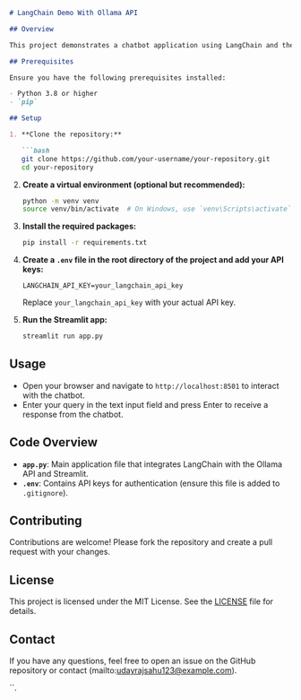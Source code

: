 ```markdown
# LangChain Demo With Ollama API

## Overview

This project demonstrates a chatbot application using LangChain and the Ollama API within a Streamlit framework. The chatbot provides responses based on user queries using the Ollama LLM model.

## Prerequisites

Ensure you have the following prerequisites installed:

- Python 3.8 or higher
- `pip`

## Setup

1. **Clone the repository:**

   ```bash
   git clone https://github.com/your-username/your-repository.git
   cd your-repository
   ```

2. **Create a virtual environment (optional but recommended):**

   ```bash
   python -m venv venv
   source venv/bin/activate  # On Windows, use `venv\Scripts\activate`
   ```

3. **Install the required packages:**

   ```bash
   pip install -r requirements.txt
   ```

4. **Create a `.env` file in the root directory of the project and add your API keys:**

   ```env
   LANGCHAIN_API_KEY=your_langchain_api_key
   ```

   Replace `your_langchain_api_key` with your actual API key.

5. **Run the Streamlit app:**

   ```bash
   streamlit run app.py
   ```

## Usage

- Open your browser and navigate to `http://localhost:8501` to interact with the chatbot.
- Enter your query in the text input field and press Enter to receive a response from the chatbot.

## Code Overview

- **`app.py`**: Main application file that integrates LangChain with the Ollama API and Streamlit.
- **`.env`**: Contains API keys for authentication (ensure this file is added to `.gitignore`).

## Contributing

Contributions are welcome! Please fork the repository and create a pull request with your changes.

## License

This project is licensed under the MIT License. See the [LICENSE](LICENSE) file for details.

## Contact

If you have any questions, feel free to open an issue on the GitHub repository or contact (mailto:udayrajsahu123@example.com).

``.
